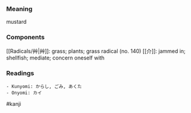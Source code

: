 ### Meaning

mustard

### Components

[[Radicals/艸|艸]]: grass; plants; grass radical (no. 140) [[介]]: jammed in; shellfish; mediate; concern oneself with

### Readings

```
- Kunyomi: からし, ごみ, あくた
- Onyomi: カイ
```

#kanji